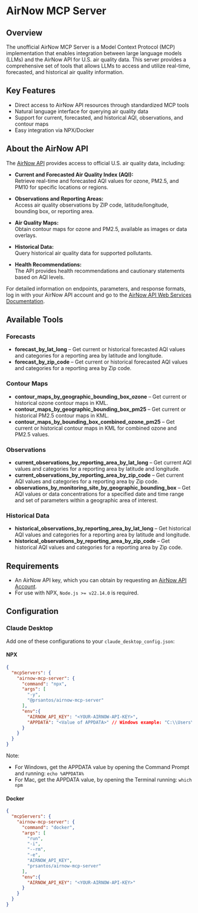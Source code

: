 # AirNow MCP Server

## Overview

The unofficial AirNow MCP Server is a Model Context Protocol (MCP) implementation that enables integration between large language models (LLMs) and the AirNow API for U.S. air quality data. This server provides a comprehensive set of tools that allows LLMs to access and utilize real-time, forecasted, and historical air quality information.

## Key Features

- Direct access to AirNow API resources through standardized MCP tools
- Natural language interface for querying air quality data
- Support for current, forecasted, and historical AQI, observations, and contour maps
- Easy integration via NPX/Docker

## About the AirNow API

The [AirNow API](https://docs.airnowapi.org/webservices) provides access to official U.S. air quality data, including:

- **Current and Forecasted Air Quality Index (AQI):**  
  Retrieve real-time and forecasted AQI values for ozone, PM2.5, and PM10 for specific locations or regions.

- **Observations and Reporting Areas:**  
  Access air quality observations by ZIP code, latitude/longitude, bounding box, or reporting area.

- **Air Quality Maps:**  
  Obtain contour maps for ozone and PM2.5, available as images or data overlays.

- **Historical Data:**  
  Query historical air quality data for supported pollutants.

- **Health Recommendations:**  
  The API provides health recommendations and cautionary statements based on AQI levels.

For detailed information on endpoints, parameters, and response formats, log in with your AirNow API account and go to the [AirNow API Web Services Documentation](https://docs.airnowapi.org/webservices).

## Available Tools

### Forecasts

- **forecast_by_lat_long** – Get current or historical forecasted AQI values and categories for a reporting area by latitude and longitude.
- **forecast_by_zip_code** – Get current or historical forecasted AQI values and categories for a reporting area by Zip code.

### Contour Maps

- **contour_maps_by_geographic_bounding_box_ozone** – Get current or historical ozone contour maps in KML.
- **contour_maps_by_geographic_bounding_box_pm25** – Get current or historical PM2.5 contour maps in KML.
- **contour_maps_by_bounding_box_combined_ozone_pm25** – Get current or historical contour maps in KML for combined ozone and PM2.5 values.

### Observations

- **current_observations_by_reporting_area_by_lat_long** – Get current AQI values and categories for a reporting area by latitude and longitude.
- **current_observations_by_reporting_area_by_zip_code** – Get current AQI values and categories for a reporting area by Zip code.
- **observations_by_monitoring_site_by_geographic_bounding_box** – Get AQI values or data concentrations for a specified date and time range and set of parameters within a geographic area of interest.

### Historical Data

- **historical_observations_by_reporting_area_by_lat_long** – Get historical AQI values and categories for a reporting area by latitude and longitude.
- **historical_observations_by_reporting_area_by_zip_code** – Get historical AQI values and categories for a reporting area by Zip code.

## Requirements

- An AirNow API key, which you can obtain by requesting an [AirNow API Account](https://docs.airnowapi.org/account/request/).
- For use with NPX, `Node.js >= v22.14.0` is required.

## Configuration

### Claude Desktop

Add one of these configurations to your `claude_desktop_config.json`:

#### NPX

```json
{
  "mcpServers": {
    "airnow-mcp-server": {
      "command": "npx",
      "args": [
        "-y",
        "@prsantos/airnow-mcp-server"
      ],
      "env":{
        "AIRNOW_API_KEY": "<YOUR-AIRNOW-API-KEY>",
        "APPDATA": "<Value of APPDATA>" // Windows example: "C:\\Users\\[username]\\AppData\\Roaming"
      }
    }
  }
}
```

Note:

- For Windows, get the APPDATA value by opening the Command Prompt and running: `echo %APPDATA%`
- For Mac, get the APPDATA value, by opening the Terminal running: `which npm`

#### Docker

```json
{
  "mcpServers": {
    "airnow-mcp-server": {
      "command": "docker",
      "args": [
        "run",
        "-i",
        "--rm",
        "-e",
        "AIRNOW_API_KEY",
        "prsantos/airnow-mcp-server"
      ],
      "env":{
        "AIRNOW_API_KEY": "<YOUR-AIRNOW-API-KEY>"
      }
    }
  }
}
```
